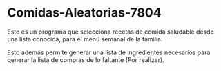 # Comidas-Aleatorias-7804
Este es un programa que selecciona recetas de comida saludable desde una lista conocida, para el menú semanal de la familia.

Esto además permite generar una lista de ingredientes necesarios para generar la lista de compras de lo faltante (Por realizar).

